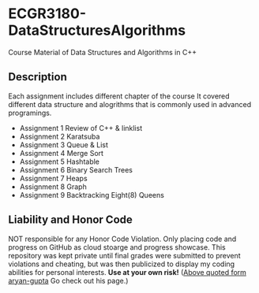 # ECGR3180-DataStructuresAlgorithms
Course Material of Data Structures and Algorithms in C++

## Description
Each assignment includes different chapter of the course
It covered different data structure and alogrithms that is commonly used in advanced programings.

* Assignment 1 Review of C++ & linklist
* Assignment 2 Karatsuba
* Assignment 3 Queue & List
* Assignment 4 Merge Sort
* Assignment 5 Hashtable
* Assignment 6 Binary Search Trees
* Assignment 7 Heaps
* Assignment 8 Graph
* Assignment 9 Backtracking Eight(8) Queens


## Liability and Honor Code
NOT responsible for any Honor Code Violation. Only placing code and progress on GitHub as cloud stoarge and progress showcase. This repository was kept private until final grades were submitted to prevent violations and cheating, but was then publicized to display my coding abilities for personal interests. 
**__Use at your own risk!__** 
([Above quoted form aryan-gupta](https://github.com/aryan-gupta) Go check out his page.)
